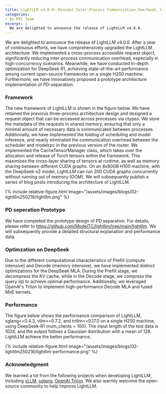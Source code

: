 ```yaml
---
title: LightLLM v4.0.0--Minimal Inter-Process Communication Overhead, Fastest DeepSeek-R1 Serving Performance on Single H200, and Prototype Support for PD seperation 
categories:
- By MTC Team
excerpt: |
  We are delighted to announce the release of LightLLM v4.0.0.
---
```


We are delighted to announce the release of LightLLM v4.0.0. After a year of continuous efforts, we have comprehensively upgraded the LightLLM architecture. We implemented a cross-process accessible request object, significantly reducing inter-process communication overhead, especially in high-concurrency scenarios. Meanwhile, we have conducted in-depth optimization for DeepSeek R1, achieving state-of-the-art performance among current open-source frameworks on a single H200 machine. Furthermore, we have innovatively proposed a prototype architecture implementation of PD-separation.

### Framework

The new framework of LightLLM is shown in the figure below. We have retained the previous three-process architecture design and designed a request object that can be accessed across processes via ctypes. We store the metadata of the requests in shared memory, ensuring that only a minimal amount of necessary data is communicated between processes. Additionally, we have implemented the folding of scheduling and model inference, and nearly eliminated the communication overhead between the scheduler and modelrpc in the previous version of the router. We implemented the CacheTensorManager class, which takes over the allocation and release of Torch tensors within the framework. This maximizes the cross-layer sharing of tensors at runtime, as well as memory sharing between different CUDA graphs. On an 8x80GB H100 machine, with the DeepSeek-v2 model, LightLLM can run 200 CUDA graphs concurrently without running out of memory (OOM). We will subsequently publish a series of blog posts introducing the architecture of LightLLM.

{% include relative-figure.html image="/assets/images/blogs/02-lightllm250216/lightllm.png" %}


### PD seperation Prototype

We have completed the prototype design of PD separation. For details, please refer to https://github.com/ModelTC/lightllm/tree/main/lightllm. We will subsequently provide a detailed structural explanation and performance data.

### Optimzation on DeepSeek
Due to the different computational characteristics of Prefill (compute intensive) and Decode (memory intensive), we have implemented distinct optimizations for the DeepSeek MLA. During the Prefill stage, we decompress the KV cache, while in the Decode stage, we compress the query (q) to achieve optimal performance. Additionally, we leveraged OpenAI's Triton to implement high-performance Decode MLA and fused MoE kernels.


### Performance
The figure below shows the performance comparison of LightLLM, sglang==0.4.3, vllm==0.7.2, and trtllm==0.17.0 on a single H200 machine, using DeepSeek-R1 (num_clients = 100). The input length of the test data is 1024, and the output follows a Gaussian distribution with a mean of 128.  LightLLM achieve the better performance.

{% include relative-figure.html image="/assets/images/blogs/02-lightllm250216/lightllm-performance.png" %}

### Acknowledgment
We learned a lot from the following projects when developing LightLLM, including [vLLM](https://github.com/vllm-project/vllm), [sglang](https://github.com/sgl-project/sglang), [OpenAI Triton](https://github.com/openai/triton). We also warmly welcome the open-source community to help improve LightLLM.